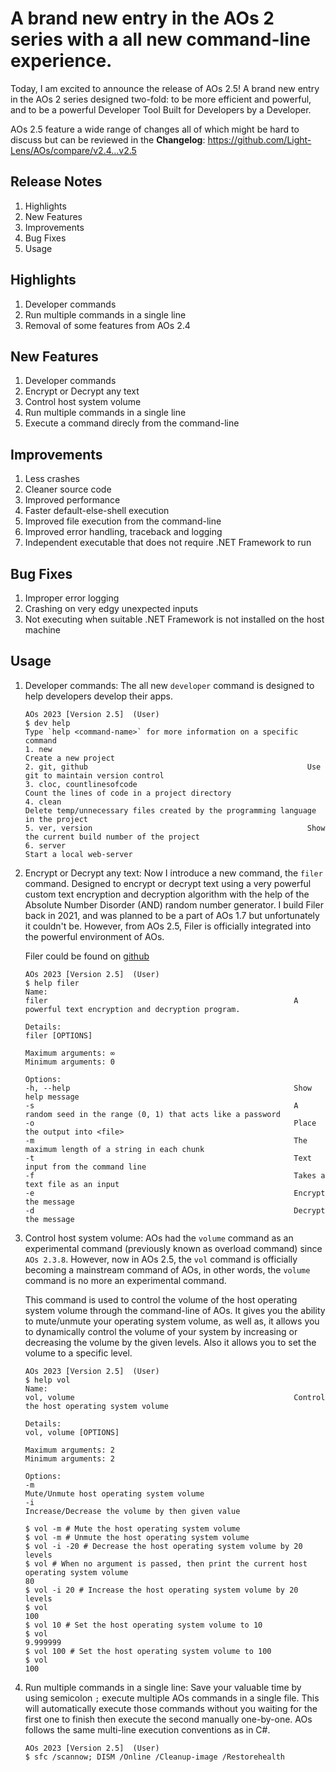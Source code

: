 # A brand new entry in the AOs 2 series with a all new command-line experience.
Today, I am excited to announce the release of AOs 2.5! A brand new entry in the AOs 2 series designed two-fold: to be more efficient and powerful, and to be a powerful Developer Tool Built for Developers by a Developer.

AOs 2.5 feature a wide range of changes all of which might be hard to discuss but can be reviewed in the **Changelog**: https://github.com/Light-Lens/AOs/compare/v2.4...v2.5

## Release Notes
1. Highlights
2. New Features
3. Improvements
4. Bug Fixes
5. Usage

## Highlights
1. Developer commands
2. Run multiple commands in a single line
3. Removal of some features from AOs 2.4

## New Features
1. Developer commands
2. Encrypt or Decrypt any text
3. Control host system volume
4. Run multiple commands in a single line
5. Execute a command direcly from the command-line

## Improvements
1. Less crashes
2. Cleaner source code
3. Improved performance
4. Faster default-else-shell execution
5. Improved file execution from the command-line
6. Improved error handling, traceback and logging
7. Independent executable that does not require .NET Framework to run

## Bug Fixes
1. Improper error logging
2. Crashing on very edgy unexpected inputs
3. Not executing when suitable .NET Framework is not installed on the host machine

## Usage
1. Developer commands:
    The all new `developer` command is designed to help developers develop their apps.

    ```console
    AOs 2023 [Version 2.5]  (User)
    $ dev help
    Type `help <command-name>` for more information on a specific command
    1. new                                                         Create a new project
    2. git, github                                                 Use git to maintain version control
    3. cloc, countlinesofcode                                      Count the lines of code in a project directory
    4. clean                                                       Delete temp/unnecessary files created by the programming language in the project
    5. ver, version                                                Show the current build number of the project
    6. server                                                      Start a local web-server
    ```

2. Encrypt or Decrypt any text:
    Now I introduce a new command, the `filer` command. Designed to encrypt or decrypt text using a very powerful custom text encryption and decryption algorithm with the help of the Absolute Number Disorder (AND) random number generator. I build Filer back in 2021, and was planned to be a part of AOs 1.7 but unfortunately it couldn't be. However, from AOs 2.5, Filer is officially integrated into the powerful environment of AOs.

    Filer could be found on [github](https://github.com/Light-Lens/Filer.git)

    ```console
    AOs 2023 [Version 2.5]  (User)
    $ help filer
    Name:
    filer                                                       A powerful text encryption and decryption program.

    Details:
    filer [OPTIONS]

    Maximum arguments: ∞
    Minimum arguments: 0

    Options:
    -h, --help                                                  Show help message
    -s                                                          A random seed in the range (0, 1) that acts like a password
    -o                                                          Place the output into <file>
    -m                                                          The maximum length of a string in each chunk
    -t                                                          Text input from the command line
    -f                                                          Takes a text file as an input
    -e                                                          Encrypt the message
    -d                                                          Decrypt the message
    ```

3. Control host system volume:
    AOs had the `volume` command as an experimental command (previously known as overload command) since `AOs 2.3.8`. However, now in AOs 2.5, the `vol` command is officially becoming a mainstream command of AOs, in other words, the `volume` command is no more an experimental command.

    This command is used to control the volume of the host operating system volume through the command-line of AOs. It gives you the ability to mute/unmute your operating system volume, as well as, it allows you to dynamically control the volume of your system by increasing or decreasing the volume by the given levels. Also it allows you to set the volume to a specific level.

    ```console
    AOs 2023 [Version 2.5]  (User)
    $ help vol
    Name:
    vol, volume                                                 Control the host operating system volume

    Details:
    vol, volume [OPTIONS]

    Maximum arguments: 2
    Minimum arguments: 2

    Options:
    -m                                                          Mute/Unmute host operating system volume
    -i                                                          Increase/Decrease the volume by then given value

    $ vol -m # Mute the host operating system volume
    $ vol -m # Unmute the host operating system volume
    $ vol -i -20 # Decrease the host operating system volume by 20 levels
    $ vol # When no argument is passed, then print the current host operating system volume
    80
    $ vol -i 20 # Increase the host operating system volume by 20 levels
    $ vol
    100
    $ vol 10 # Set the host operating system volume to 10
    $ vol
    9.999999
    $ vol 100 # Set the host operating system volume to 100
    $ vol
    100
    ```

4. Run multiple commands in a single line:
    Save your valuable time by using semicolon `;` execute multiple AOs commands in a single file. This will automatically execute those commands without you waiting for the first one to finish then execute the second manually one-by-one. AOs follows the same multi-line execution conventions as in C#.

    ```console
    AOs 2023 [Version 2.5]  (User)
    $ sfc /scannow; DISM /Online /Cleanup-image /Restorehealth
    ```
